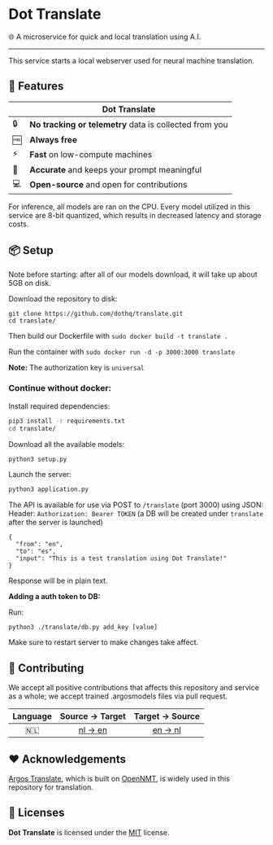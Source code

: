 # Dot Translate
🌐 A microservice for quick and local translation using A.I.

---

This service starts a local webserver used for neural machine translation.


## 🚀 Features

|  | Dot Translate |
| - | ------------ |
| 🔒 | **No tracking or telemetry** data is collected from you |
| 🆓 | **Always free** |
| ⚡️ | **Fast** on low-compute machines |
| 📝 | **Accurate** and keeps your prompt meaningful |
| 💻 | **Open-source** and open for contributions |

For inference, all models are ran on the CPU. Every model utilized in this service are 8-bit quantized, which results in decreased latency and storage costs.

## 📦️ Setup

Note before starting: after all of our models download, it will take up about 5GB on disk.

Download the repository to disk:
```
git clone https://github.com/dothq/translate.git
cd translate/
```

Then build our Dockerfile with `sudo docker build -t translate .`

Run the container with `sudo docker run -d -p 3000:3000 translate`

**Note:** The authorization key is `universal`

### **Continue without docker:**

Install required dependencies:
```bash
pip3 install -r requirements.txt
cd translate/
```

Download all the available models:
```bash
python3 setup.py
```

Launch the server:
```bash
python3 application.py
```

The API is available for use via POST to `/translate` (port 3000) using JSON:
<br>
Header: `Authorization: Bearer TOKEN` (a DB will be created under `translate` after the server is launched)
```
{
  "from": "en",
  "to": "es",
  "input": "This is a test translation using Dot Translate!"
}
```
Response will be in plain text.

**Adding a auth token to DB:**

Run:
```
python3 ./translate/db.py add_key [value]
```
Make sure to restart server to make changes take affect.

## 🔧 Contributing

We accept all positive contributions that affects this repository and service as a whole; we accept trained .argosmodels files via pull request. 

| Language | Source -> Target | Target -> Source |
| :---: | :---: | :---: |
| 🇳🇱 | [nl -> en](https://cdn.discordapp.com/attachments/842801645611384872/912031467327074374/dutch_en.argosmodel) | [en -> nl](https://cdn.discordapp.com/attachments/842801645611384872/912031363639685130/en_nl.argosmodel) |

## ❤️ Acknowledgements

[Argos Translate](https://github.com/argosopentech/argos-translate), which is built on [OpenNMT](https://opennmt.net/), is widely used in this repository for translation.

## 📜 Licenses
**Dot Translate** is licensed under the [MIT](https://spdx.org/licenses/MIT.html) license.
